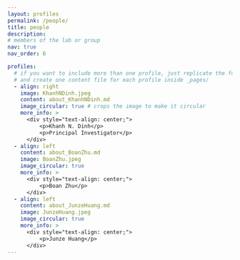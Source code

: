 ```yaml
---
layout: profiles
permalink: /people/
title: people
description: 
# members of the lab or group
nav: true
nav_order: 6

profiles:
  # if you want to include more than one profile, just replicate the following block
  # and create one content file for each profile inside _pages/
  - align: right
    image: KhanhNDinh.jpeg
    content: about_KhanhNDinh.md
    image_circular: true # crops the image to make it circular
    more_info: >
      <div style="text-align: center;">
          <p>Khanh N. Dinh</p>
          <p>Principal Investigator</p>
      </div>
  - align: left
    content: about_BoanZhu.md
    image: BoanZhu.jpeg
    image_circular: true 
    more_info: >
      <div style="text-align: center;">
          <p>Boan Zhu</p>
      </div>
  - align: left
    content: about_JunzeHuang.md
    image: JunzeHuang.jpeg
    image_circular: true 
    more_info: >
      <div style="text-align: center;">
          <p>Junze Huang</p>
      </div>
---
```


